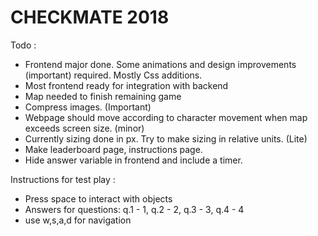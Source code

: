 # CHECKMATE 2018

Todo :
 - Frontend major done. Some animations and design improvements (important) required. Mostly Css additions.
 - Most frontend ready for integration with backend
 - Map needed to finish remaining game
 - Compress images. (Important)
 - Webpage should move according to character movement when map exceeds screen size. (minor)
 - Currently sizing done in px. Try to make sizing in relative units. (Lite)
 - Make leaderboard page, instructions page.
 - Hide answer variable in frontend and include a timer.
 
Instructions for test play :
 - Press space to interact with objects
 - Answers for questions: q.1 - 1, q.2 - 2, q.3 - 3, q.4 - 4
 - use w,s,a,d for navigation

